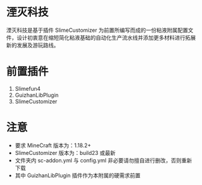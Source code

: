 # 湮灭科技
湮灭科技是基于插件 SlimeCustomizer 为前置所编写而成的一份粘液附属配置文件，设计初衷意在缩短简化粘液基础的自动化生产流水线并添加更多材料进行拓展新的发展及游玩路线。

# 前置插件
1. Slimefun4
2. GuizhanLibPlugin
3. SlimeCustomizer

# 注意
 - 要求 MineCraft 版本为：1.18.2+
 - SlimeCustomizer 版本为：build23 或最新
 - 文件夹内 sc-addon.yml 与 config.yml 非必要请勿擅自进行删改，否则重新下载
 - 其中 GuizhanLibPlugin 插件作为本附属的硬需求前置
